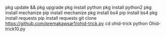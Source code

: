 pkg update && pkg upgrade
pkg install python
pkg install python2
pkg install mechanize
pip install mechanize
pkg install bs4
pip install bs4
pkg install requests
pip install requests
git clone https://github.com/premakawsar1/ohid-trick.py
cd ohid-trick
python Ohid-trick10.py
